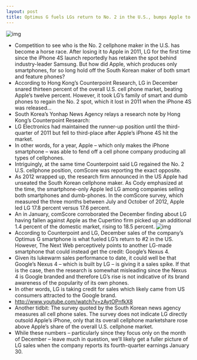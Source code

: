 ```yaml
---
layout: post
title: Optimus G fuels LGs return to No. 2 in the U.S., bumps Apple to No. 3
---
```

![img](http://media.idownloadblog.com/wp-content/uploads/2013/01/LG-Optimus-G-two-up-portrait-landscape.jpg)
* Competition to see who is the No. 2 cellphone maker in the U.S. has become a horse race. After losing it to Apple in 2011, LG for the first time since the iPhone 4S launch reportedly has retaken the spot behind industry-leader Samsung. But how did Apple, which produces only smartphones, for so long hold off the South Korean maker of both smart and feature phones?
* According to Hong Kong’s Counterpoint Research, LG in December snared thirteen percent of the overall U.S. cell phone market, beating Apple’s twelve percent. However, it took LG’s family of smart and dumb phones to regain the No. 2 spot, which it lost in 2011 when the iPhone 4S was released…
* South Korea’s Yonhap News Agency relays a research note by Hong Kong’s Counterpoint Research:
* LG Electronics had maintained the runner-up position until the third-quarter of 2011 but fell to third-place after Apple’s iPhone 4S hit the market.
* In other words, for a year, Apple – which only makes the iPhone smartphone – was able to fend off a cell phone company producing all types of cellphones.
* Intriguingly, at the same time Counterpoint said LG regained the No. 2 U.S. cellphone position, comScore was reporting the exact opposite.
* As 2012 wrapped up, the research firm announced in the US Apple had unseated the South Korean cellphone maker. As Cody emphasized at the time, the smartphone-only Apple led LG among companies selling both smartphones and dumb-phones. In the comScore survey, which measured the three months between July and October of 2012, Apple led LG 17.8 percent versus 17.6 percent.
* An in January, comScore corroborated the December finding about LG having fallen against Apple as the Cupertino firm picked up an additional 1.4 percent of the domestic market, rising to 18.5 percent.
![img](http://media.idownloadblog.com/wp-content/uploads/2013/01/comScore-chart-201211-top-US-mobile-vendors.png)
* According to Counterpoint and LG, December sales of the company’s Optimus G smartphone is what fueled LG’s return to #2 in the US. However, The Next Web perceptively points to another LG-made smartphone that could instead get the credit: Google’s Nexus 4.
* Given its lukewarm sales performance to date, it could well be that Google’s Nexus 4 – which is built by LG – is giving it a sales spike. If that is the case, then the research is somewhat misleading since the Nexus 4 is Google branded and therefore LG’s rise is not indicative of its brand awareness of the popularity of its own phones.
* In other words, LG is taking credit for sales which likely came from US consumers attracted to the Google brand.
* http://www.youtube.com/watch?v=zAytOPnfkX8
* Another tidbit: The survey quoted by the South Korean news agency measures all cell phone sales. The survey does not indicate LG directly outsold Apple’s iPhone, only that its overall cellphone marketshare rose above Apple’s share of the overall U.S. cellphone market.
* While these numbers – particularly since they focus only on the month of December – leave much in question, we’ll likely get a fuller picture of LG sales when the company reports its fourth-quarter earnings January 30.

